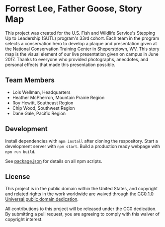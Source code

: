 # Forrest Lee, Father Goose, Story Map

This project was created for the U.S. Fish and Wildlife Service's Stepping Up to Leadership (SUTL) program's 33rd cohort.  Each team in the program selects a conservation hero to develop a plaque and presentation given at the National Conservation Training Center in Sheperstdown, WV.  This story map is the visual element of our live presentation given on campus in June 2017.  Thanks to everyone who provided photographs, anecdotes, and personal effects that made this presentation possible.

## Team Members

- Lois Wellman, Headquarters
- Heather McPherron, Mountain Prairie Region
- Roy Hewitt, Southeast Region
- Chip Wood, Southwest Region
- Dane Gale, Pacific Region

## Development

Install dependencies with `npm install` after cloning the respository.  Start a development server with `npm start`.  Build a production ready webpage with `npm run build`.

See [package.json](https://github.com/USFWS/Forrest-Lee-Story-Map/blob/master/package.json) for details on all npm scripts.

## License

This project is in the public domain within the United States, and copyright and related rights in the work worldwide are waived through the [CC0 1.0 Universal public domain dedication](https://creativecommons.org/publicdomain/zero/1.0/).

All contributions to this project will be released under the CC0 dedication. By submitting a pull request, you are agreeing to comply with this waiver of copyright interest.
